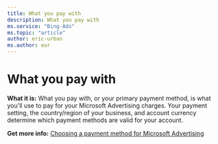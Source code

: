 ```yaml
---
title: What you pay with
description: What you pay with
ms.service: "Bing-Ads"
ms.topic: "article"
author: eric-urban
ms.author: eur
---
```


# What you pay with

**What it is:** What you pay with, or your primary payment method, is what you'll use to pay for your Microsoft Advertising charges. Your payment setting, the country/region of your business, and account currency determine which payment methods are valid for your account.

**Get more info:**         [Choosing a payment method for Microsoft Advertising](../hlp_BA_CONC_PaymentMethodsV2.md)     


